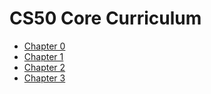 # CS50 Core Curriculum

* [Chapter 0](0)
* [Chapter 1](1)
* [Chapter 2](2)
* [Chapter 3](3)

<!--
* [Chapter 4](4)
* [Chapter 5](5)
* [Chapter 6](6)
* [Chapter 7](7)
* [Chapter 8](8)

# AP Modules

* [Understanding Technology](understanding_technology)
* [Data Science](data_science)
* [Impact of Computing](impact_of_computing)

-->
